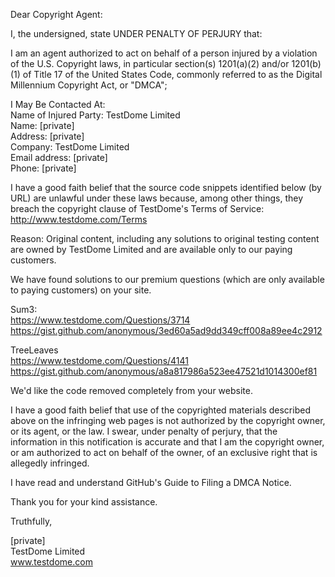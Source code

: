 Dear Copyright Agent:

I, the undersigned, state UNDER PENALTY OF PERJURY that:

I am an agent authorized to act on behalf of a person injured by a
violation of the U.S. Copyright laws, in particular section(s) 1201(a)(2)
and/or 1201(b)(1) of Title 17 of the United States Code, commonly referred
to as the Digital Millennium Copyright Act, or "DMCA";

I May Be Contacted At:  
Name of Injured Party: TestDome Limited  
Name: [private]  
Address: [private]  
Company: TestDome Limited  
Email address: [private]  
Phone: [private]  

I have a good faith belief that the source code snippets identified below
(by URL) are unlawful under these laws because, among other things, they
breach the copyright clause of TestDome's Terms of Service:
http://www.testdome.com/Terms

Reason:
Original content, including any solutions to original testing content are
owned by TestDome Limited and are available only to our paying customers.

We have found solutions to our premium questions (which are only available
to paying customers) on your site.

Sum3:  
https://www.testdome.com/Questions/3714  
https://gist.github.com/anonymous/3ed60a5ad9dd349cff008a89ee4c2912  

TreeLeaves  
https://www.testdome.com/Questions/4141  
https://gist.github.com/anonymous/a8a817986a523ee47521d1014300ef81

We'd like the code removed completely from your website.

I have a good faith belief that use of the copyrighted materials described
above on the infringing web pages is not authorized by the copyright owner,
or its agent, or the law.
I swear, under penalty of perjury, that the information in this
notification is accurate and that I am the copyright owner, or am
authorized to act on behalf of the owner, of an exclusive right that is
allegedly infringed.

I have read and understand GitHub's Guide to Filing a DMCA Notice.

Thank you for your kind assistance.

Truthfully,

[private]  
TestDome Limited   
www.testdome.com
